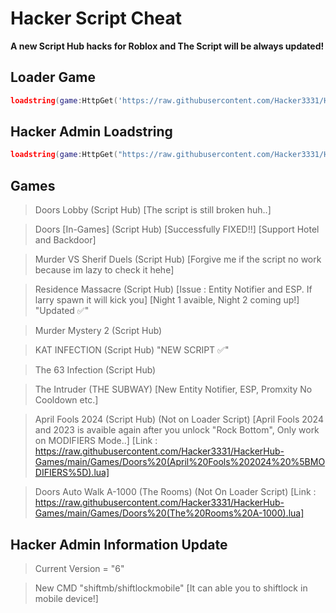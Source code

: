 # Hacker Script Cheat
**A new Script Hub hacks for Roblox and The Script will be always updated!**
## Loader Game
```lua
loadstring(game:HttpGet('https://raw.githubusercontent.com/Hacker3331/HackerHub-Games/main/LoaderGame.lua', true))()
```
## Hacker Admin Loadstring
```lua
loadstring(game:HttpGet("https://raw.githubusercontent.com/Hacker3331/HackerHub-Games/main/HackerAdminGames.lua"))()
```
## Games
> Doors Lobby (Script Hub) [The script is still broken huh..]

> Doors [In-Games] (Script Hub) [Successfully FIXED!!] [Support Hotel and Backdoor]

> Murder VS Sherif Duels (Script Hub) [Forgive me if the script no work because im lazy to check it hehe]

> Residence Massacre (Script Hub) [Issue : Entity Notifier and ESP. If larry spawn it will kick you] [Night 1 avaible, Night 2 coming up!] "Updated ✅️"

> Murder Mystery 2 (Script Hub)

> KAT INFECTION (Script Hub) "NEW SCRIPT ✅️"

> The 63 Infection (Script Hub)

> The Intruder (THE SUBWAY) [New Entity Notifier, ESP, Promxity No Cooldown etc.]

> April Fools 2024 (Script Hub) (Not on Loader Script) [April Fools 2024 and 2023 is avaible again after you unlock "Rock Bottom", Only work on MODIFIERS Mode..] [Link : https://raw.githubusercontent.com/Hacker3331/HackerHub-Games/main/Games/Doors%20(April%20Fools%202024%20%5BMODIFIERS%5D).lua]

> Doors Auto Walk A-1000 (The Rooms) (Not On Loader Script) [Link : https://raw.githubusercontent.com/Hacker3331/HackerHub-Games/main/Games/Doors%20(The%20Rooms%20A-1000).lua]

## Hacker Admin Information Update
> Current Version = "6"

> New CMD "shiftmb/shiftlockmobile" [It can able you to shiftlock in mobile device!]
